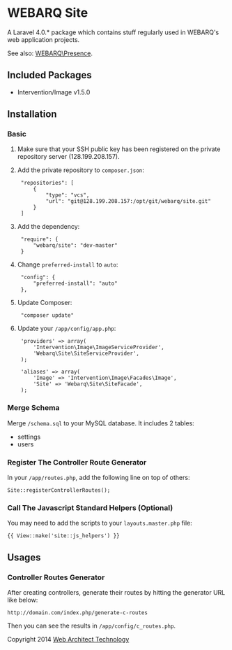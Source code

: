# WEBARQ Site

A Laravel 4.0.* package which contains stuff regularly used in WEBARQ's web application projects.

See also: [WEBARQ\Presence](http://128.199.208.157/gitlist/index.php/webarq/presence.git).

## Included Packages
- Intervention/Image v1.5.0

## Installation

### Basic

1. Make sure that your SSH public key has been registered on the private repository server (128.199.208.157).
2. Add the private repository to `composer.json`:

		"repositories": [
			{
				"type": "vcs",
				"url": "git@128.199.208.157:/opt/git/webarq/site.git"
			}
		]
3. Add the dependency:

		"require": {
			"webarq/site": "dev-master"
		}
4. Change `preferred-install` to `auto`:

		"config": {
			"preferred-install": "auto"
		},
5. Update Composer:

		"composer update"
6. Update your `/app/config/app.php`:
		
		'providers' => array(
			'Intervention\Image\ImageServiceProvider',
			'Webarq\Site\SiteServiceProvider',
		);

		'aliases' => array(
			'Image' => 'Intervention\Image\Facades\Image',
			'Site' => 'Webarq\Site\SiteFacade',
		);

### Merge Schema

Merge `/schema.sql` to your MySQL database. It includes 2 tables:

- settings
- users 

### Register The Controller Route Generator

In your `/app/routes.php`, add the following line on top of others:
	
	Site::registerControllerRoutes();

### Call The Javascript Standard Helpers (Optional)

You may need to add the scripts to your `layouts.master.php` file:

	{{ View::make('site::js_helpers') }}

## Usages
### Controller Routes Generator

After creating controllers, generate their routes by hitting the generator URL like below: 

	http://domain.com/index.php/generate-c-routes

Then you can see the results in `/app/config/c_routes.php`.

 

Copyright 2014 [Web Architect Technology](http://www.webarq.com/)
